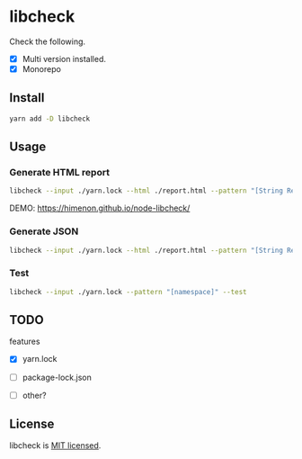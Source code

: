 # libcheck

Check the following.

* [x] Multi version installed.
* [x] Monorepo

## Install

```bash
yarn add -D libcheck
```

## Usage

### Generate HTML report

```bash
libcheck --input ./yarn.lock --html ./report.html --pattern "[String RegExp]"
```

DEMO: https://himenon.github.io/node-libcheck/

### Generate JSON

```bash
libcheck --input ./yarn.lock --html ./report.html --pattern "[String RegExp]"
```

### Test

```bash
libcheck --input ./yarn.lock --pattern "[namespace]" --test
```

## TODO

features

* [x] yarn.lock
* [ ] package-lock.json
* [ ] other?


## License

libcheck is [MIT licensed](https://github.com/Himenon/libcheck/blob/master/LICENSE).
